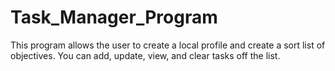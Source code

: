 # Task_Manager_Program
This program allows the user to create a local profile and create a sort list of objectives. You can add, update, view, and clear tasks off the list.
